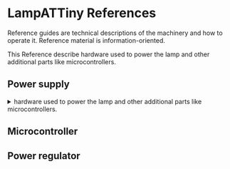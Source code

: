 # LampATTiny References

Reference guides are technical descriptions of the machinery and how to operate it. Reference material is information-oriented.

This Reference describe hardware used to power the lamp and other additional parts like microcontrollers.

## Power supply

<details>
    <summary>hardware used to power the lamp and other additional parts like microcontrollers.</summary><br>

### Cell
As a main power source Li-ion cell 21700 is used. 
Samsung INR21700-50E

- Standard discharge capacity: 4900mAh (0.2C discharge)
- Rated discharge capacity: 4753mAh (1C discharge)
- Charge voltage: 4.2V
- Nominal voltage: 3.6V
- Charging method: CC-CV
- Maximum charge current: 4900mA
- Maximum continuous discharge current: 9800mA
- Maximum pulse discharge current: 14700mA
- Discharge cut-off voltage: 2.5V
- Cycle life: 500 cycles to 3802mAh (80%)
- Operating temperature: Charge: 0°C ~ 45°C, discharge: -20°C ~ 60°C
- Storage temperature: 1 month: -20°C ~ 60°C, 3 months: -20°C ~ 45°C, 1 year: -20°C ~ 23°C 

### BMS
not available at this time, has to be added.

### Charger

TP4056 module is used for charging

Chip: TP4056  
Supply voltage: (USB type C or IN connectors) 5 V  
Charging voltage: 4,2 V ± 1%  
Maximum charging current: 1 A  
Two indicator lights:

- Red: charging
- Blue: Fully charged  

Protection against discharging below 2.5 V  
Protected against current draw of more than 3 A  
Module dimensions 26 x 17 mm  

![TP4065 module schema](img/TP4056_schema.png "TP4056 module schema")
 
### Voltege conditioning
Module MT3608 is used to boost voltage to 7V

[documentation from addicore](https://www.addicore.com/products/mt3608-step-up-adjustable-dc-dc-switching-boost-converter)

This module features the MT3608 2 Amp step up (boost) converter, which can take input voltages as low as 2V and step up the output to as high as 28V. The MT3608 features automatic shifting to pulse frequency modulation mode at light loads. It includes under-voltage lockout, current limiting, and thermal overload protection.

This module has a multi-turn trimpot (potentiometer) that you can use to adjust the output voltage. Since the trimpot has 25 turns of adjustment you can easily adjust the output of the module to exactly the voltage you need.

Boost converters are a great way to easily increase a given voltage, but that boost comes at the cost of less output current compared to input current.

Since this is a boost converter the output voltage has to be higher than the supplied input voltage. 

- Input Voltage: 2 to 24 V
- Max Output Voltage: 28 V
- Max Output Current: 2 A
- Adjustment: 25-Turn Trimpot
- Efficiency: up to 93%
- Switching Frequency: 1.2 MHz


![MT3608 module schema](img/MT3608_schema.jpg "MT3608 module schema")

</details>

## Microcontroller

## Power regulator